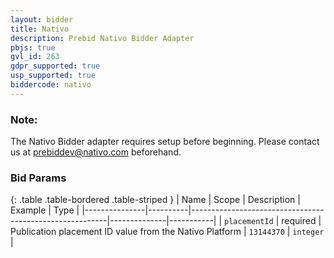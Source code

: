 ```yaml
---
layout: bidder
title: Nativo
description: Prebid Nativo Bidder Adapter
pbjs: true
gvl_id: 263
gdpr_supported: true
usp_supported: true
biddercode: nativo
---
```


### Note:

The Nativo Bidder adapter requires setup before beginning. Please contact us at prebiddev@nativo.com beforehand.

### Bid Params

{: .table .table-bordered .table-striped }
| Name          | Scope    | Description                                             | Example      | Type      |
|---------------|----------|---------------------------------------------------------|--------------|-----------|
| `placementId` | required | Publication placement ID value from the Nativo Platform |  `13144370`  | `integer` |
